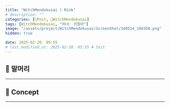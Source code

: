 ```yaml
---
title: "WitchMendokusai | Rink"
# description: ""
categories: [📀Post, 🥥WitchMendokusai]
tags: [WitchMendokusai, "마녀: 귀찮아"]
image: "/assets/project/WitchMendokusai/ScreenShot/240514_104350.png"
hidden: true

date: 2025-02-20. 05:55
# last_modified_at: 2025-02-20. 05:55 # Init
---
```


## 📀 말머리

---

## 📀 Concept

---
